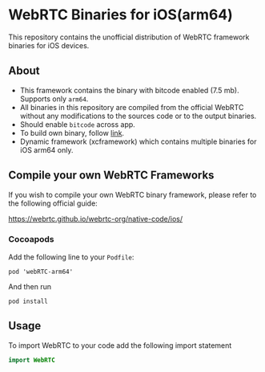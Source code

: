 # WebRTC Binaries for iOS(arm64)

This repository contains the unofficial distribution of WebRTC framework binaries for iOS devices.

## About
- This framework contains the binary with bitcode enabled (7.5 mb). Supports only `arm64`.
- All binaries in this repository are compiled from the official WebRTC without any modifications to the sources code or to the output binaries.
- Should enable `bitcode` across app.
- To build own binary, follow [link](https://webrtc.github.io/webrtc-org/native-code/ios/).
- Dynamic framework (xcframework) which contains multiple binaries for iOS arm64 only.


## Compile your own WebRTC Frameworks
If you wish to compile your own WebRTC binary framework, please refer to the following official guide:

https://webrtc.github.io/webrtc-org/native-code/ios/


### Cocoapods
Add the following line to your `Podfile`:
```
pod 'webRTC-arm64'
```

And then run 
```
pod install
````

## Usage
To import WebRTC to your code add the following import statement
```swift
import WebRTC
```
